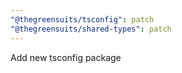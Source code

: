 ```yaml
---
"@thegreensuits/tsconfig": patch
"@thegreensuits/shared-types": patch
---
```


Add new tsconfig package
